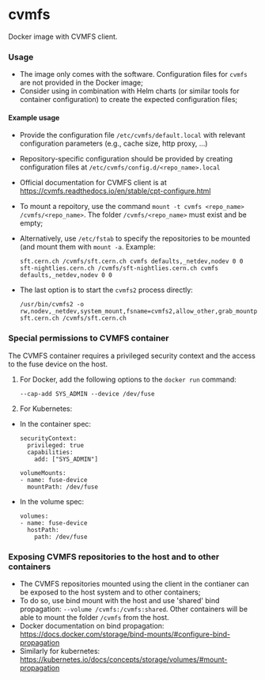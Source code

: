 # cvmfs

Docker image with CVMFS client.


### Usage
- The image only comes with the software. Configuration files for `cvmfs` are not provided in the Docker image;
- Consider using in combination with Helm charts (or similar tools for container configuration) to create the expected configuration files;

#### Example usage
- Provide the configuration file `/etc/cvmfs/default.local` with relevant configuration parameters (e.g., cache size, http proxy, ...)
- Repository-specific configuration should be provided by creating configuration files at `/etc/cvmfs/config.d/<repo_name>.local`
- Official documentation for CVMFS client is at https://cvmfs.readthedocs.io/en/stable/cpt-configure.html

- To mount a repoitory, use the command `mount -t cvmfs <repo_name> /cvmfs/<repo_name>`. The folder `/cvmfs/<repo_name>` must exist and be empty;
- Alternatively, use `/etc/fstab` to specify the repositories to be mounted (and mount them with `mount -a`. Example:
    ```
    sft.cern.ch /cvmfs/sft.cern.ch cvmfs defaults,_netdev,nodev 0 0
    sft-nightlies.cern.ch /cvmfs/sft-nightlies.cern.ch cvmfs defaults,_netdev,nodev 0 0
    ```
- The last option is to start the `cvmfs2` process directly:
    ```
    /usr/bin/cvmfs2 -o rw,nodev,_netdev,system_mount,fsname=cvmfs2,allow_other,grab_mountpoint,uid=998,gid=996 sft.cern.ch /cvmfs/sft.cern.ch
    ```

### Special permissions to CVMFS container
The CVMFS container requires a privileged security context and the access to the fuse device on the host.
1. For Docker, add the following options to the `docker run` command:
    ```
    --cap-add SYS_ADMIN --device /dev/fuse 
    ```

2. For Kubernetes:
  - In the container spec:
    ```
    securityContext:
      privileged: true
      capabilities:
        add: ["SYS_ADMIN"]

    volumeMounts:
    - name: fuse-device
      mountPath: /dev/fuse
    ```

  - In the volume spec:
    ```
    volumes:
    - name: fuse-device
      hostPath:
        path: /dev/fuse
    ```


### Exposing CVMFS repositories to the host and to other containers
- The CVMFS repositories mounted using the client in the contianer can be exposed to the host system and to other containers;
- To do so, use bind mount with the host and use 'shared' bind propagation: `--volume /cvmfs:/cvmfs:shared`. Other containers will be able to mount the folder `/cvmfs` from the host.
- Docker documentation on bind propagation: https://docs.docker.com/storage/bind-mounts/#configure-bind-propagation
- Similarly for kubernetes: https://kubernetes.io/docs/concepts/storage/volumes/#mount-propagation

